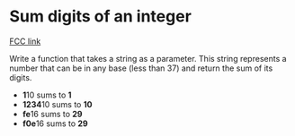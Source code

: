 # Sum digits of an integer

[FCC link](https://www.freecodecamp.org/learn/coding-interview-prep/rosetta-code/sum-digits-of-an-integer)

Write a function that takes a string as a parameter. This string represents a
number that can be in any base (less than 37) and return the sum of its digits.

- **1**10 sums to **1**
- **1234**10 sums to **10**
- **fe**16 sums to **29**
- **f0e**16 sums to **29**
